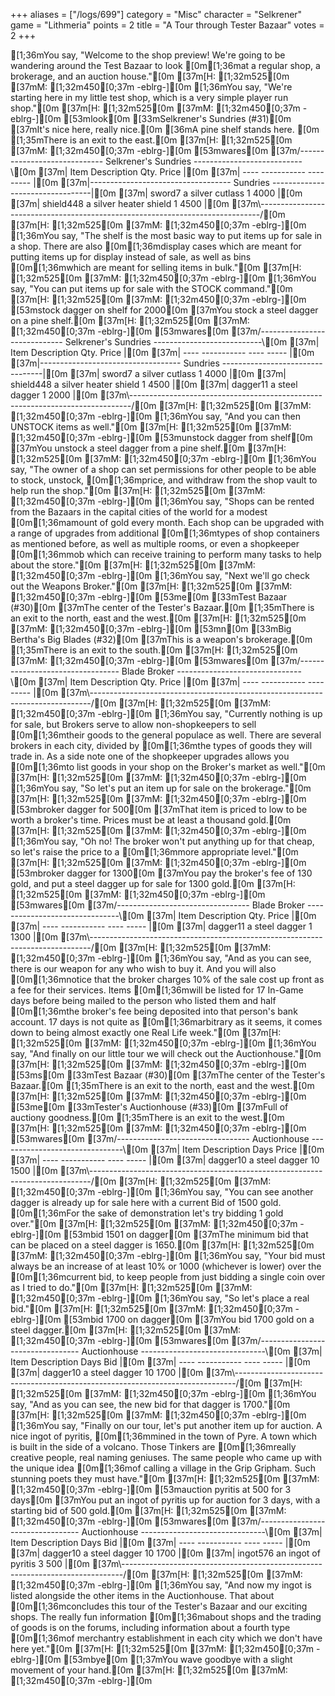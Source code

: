 +++
aliases = ["/logs/699"]
category = "Misc"
character = "Selkrener"
game = "Lithmeria"
points = 2
title = "A Tour through Tester Bazaar"
votes = 2
+++

[1;36mYou say, "Welcome to the shop preview! We're going to be wandering around the Test Bazaar to look [0m[1;36mat a regular shop, a brokerage, and an auction house."[0m
[37m[H: [1;32m525[0m [37mM: [1;32m450[0;37m -eblrg-][0m
[1;36mYou say, "We're starting here in my little test shop, which is a very simple player run shop."[0m
[37m[H: [1;32m525[0m [37mM: [1;32m450[0;37m -eblrg-][0m
[53mlook[0m
[33mSelkrener's Sundries (#31)[0m
[37mIt's nice here, really nice.[0m
[36mA pine shelf stands here. [0m
[1;35mThere is an exit to the east.[0m
[37m[H: [1;32m525[0m [37mM: [1;32m450[0;37m -eblrg-][0m
[53mwares[0m
[37m/----------------------------- Selkrener's Sundries ---------------------------\\[0m
[37m| Item                Description                            Qty.    Price     |[0m
[37m| ----                -----------                            ----    -----     |[0m
[37m|----------------------------------- Sundries ---------------------------------|[0m
[37m| sword7              a silver cutlass                       1       4000      |[0m
[37m| shield448           a silver heater shield                 1       4500      |[0m
[37m\\------------------------------------------------------------------------------/[0m
[37m[H: [1;32m525[0m [37mM: [1;32m450[0;37m -eblrg-][0m
[1;36mYou say, "The shelf is the most basic way to put items up for sale in a shop. There are also [0m[1;36mdisplay cases which are meant for putting items up for display instead of sale, as well as bins [0m[1;36mwhich are meant for selling items in bulk."[0m
[37m[H: [1;32m525[0m [37mM: [1;32m450[0;37m -eblrg-][0m
[1;36mYou say, "You can put items up for sale with the STOCK command."[0m
[37m[H: [1;32m525[0m [37mM: [1;32m450[0;37m -eblrg-][0m
[53mstock dagger on shelf for 2000[0m
[37mYou stock a steel dagger on a pine shelf.[0m
[37m[H: [1;32m525[0m [37mM: [1;32m450[0;37m -eblrg-][0m
[53mwares[0m
[37m/----------------------------- Selkrener's Sundries ---------------------------\\[0m
[37m| Item                Description                            Qty.    Price     |[0m
[37m| ----                -----------                            ----    -----     |[0m
[37m|----------------------------------- Sundries ---------------------------------|[0m
[37m| sword7              a silver cutlass                       1       4000      |[0m
[37m| shield448           a silver heater shield                 1       4500      |[0m
[37m| dagger11            a steel dagger                         1       2000      |[0m
[37m\\------------------------------------------------------------------------------/[0m
[37m[H: [1;32m525[0m [37mM: [1;32m450[0;37m -eblrg-][0m
[1;36mYou say, "And you can then UNSTOCK items as well."[0m
[37m[H: [1;32m525[0m [37mM: [1;32m450[0;37m -eblrg-][0m
[53munstock dagger from shelf[0m
[37mYou unstock a steel dagger from a pine shelf.[0m
[37m[H: [1;32m525[0m [37mM: [1;32m450[0;37m -eblrg-][0m
[1;36mYou say, "The owner of a shop can set permissions for other people to be able to stock, unstock, [0m[1;36mprice, and withdraw from the shop vault to help run the shop."[0m
[37m[H: [1;32m525[0m [37mM: [1;32m450[0;37m -eblrg-][0m
[1;36mYou say, "Shops can be rented from the Bazaars in the capital cities of the world for a modest [0m[1;36mamount of gold every month. Each shop can be upgraded with a range of upgrades from additional [0m[1;36mtypes of shop containers as mentioned before, as well as multiple rooms, or even a shopkeeper [0m[1;36mmob which can receive training to perform many tasks to help about the store."[0m
[37m[H: [1;32m525[0m [37mM: [1;32m450[0;37m -eblrg-][0m
[1;36mYou say, "Next we'll go check out the Weapons Broker."[0m
[37m[H: [1;32m525[0m [37mM: [1;32m450[0;37m -eblrg-][0m
[53me[0m
[33mTest Bazaar (#30)[0m
[37mThe center of the Tester's Bazaar.[0m
[1;35mThere is an exit to the north, east and the west.[0m
[37m[H: [1;32m525[0m [37mM: [1;32m450[0;37m -eblrg-][0m
[53mn[0m
[33mBig Bertha's Big Blades (#32)[0m
[37mThis is a weapon's brokerage.[0m
[1;35mThere is an exit to the south.[0m
[37m[H: [1;32m525[0m [37mM: [1;32m450[0;37m -eblrg-][0m
[53mwares[0m
[37m/--------------------------------- Blade Broker -------------------------------\\[0m
[37m| Item                Description                            Qty.    Price     |[0m
[37m| ----                -----------                            ----    -----     |[0m
[37m\\------------------------------------------------------------------------------/[0m
[37m[H: [1;32m525[0m [37mM: [1;32m450[0;37m -eblrg-][0m
[1;36mYou say, "Currently nothing is up for sale, but Brokers serve to allow non-shopkeepers to sell [0m[1;36mtheir goods to the general populace as well. There are several brokers in each city, divided by [0m[1;36mthe types of goods they will trade in. As a side note one of the shopkeeper upgrades allows you [0m[1;36mto list goods in your shop on the Broker's market as well."[0m
[37m[H: [1;32m525[0m [37mM: [1;32m450[0;37m -eblrg-][0m
[1;36mYou say, "So let's put an item up for sale on the brokerage."[0m
[37m[H: [1;32m525[0m [37mM: [1;32m450[0;37m -eblrg-][0m
[53mbroker dagger for 500[0m
[37mThat item is priced to low to be worth a broker's time. Prices must be at least a thousand gold.[0m
[37m[H: [1;32m525[0m [37mM: [1;32m450[0;37m -eblrg-][0m
[1;36mYou say, "Oh no! The broker won't put anything up for that cheap, so let's raise the price to a [0m[1;36mmore appropriate level."[0m
[37m[H: [1;32m525[0m [37mM: [1;32m450[0;37m -eblrg-][0m
[53mbroker dagger for 1300[0m
[37mYou pay the broker's fee of 130 gold, and put a steel dagger up for sale for 1300 gold.[0m
[37m[H: [1;32m525[0m [37mM: [1;32m450[0;37m -eblrg-][0m
[53mwares[0m
[37m/--------------------------------- Blade Broker -------------------------------\\[0m
[37m| Item                Description                            Qty.    Price     |[0m
[37m| ----                -----------                            ----    -----     |[0m
[37m| dagger11            a steel dagger                         1       1300      |[0m
[37m\\------------------------------------------------------------------------------/[0m
[37m[H: [1;32m525[0m [37mM: [1;32m450[0;37m -eblrg-][0m
[1;36mYou say, "And as you can see, there is our weapon for any who wish to buy it. And you will also [0m[1;36mnotice that the broker charges 10% of the sale cost up front as a fee for their services. Items [0m[1;36mwill be listed for 17 In-Game days before being mailed to the person who listed them and half [0m[1;36mthe broker's fee being deposited into that person's bank account. 17 days is not quite as [0m[1;36marbitrary as it seems, it comes down to being almost exactly one Real Life week."[0m
[37m[H: [1;32m525[0m [37mM: [1;32m450[0;37m -eblrg-][0m
[1;36mYou say, "And finally on our little tour we will check out the Auctionhouse."[0m
[37m[H: [1;32m525[0m [37mM: [1;32m450[0;37m -eblrg-][0m
[53ms[0m
[33mTest Bazaar (#30)[0m
[37mThe center of the Tester's Bazaar.[0m
[1;35mThere is an exit to the north, east and the west.[0m
[37m[H: [1;32m525[0m [37mM: [1;32m450[0;37m -eblrg-][0m
[53me[0m
[33mTester's Auctionhouse (#33)[0m
[37mFull of auctiony goodness.[0m
[1;35mThere is an exit to the west.[0m
[37m[H: [1;32m525[0m [37mM: [1;32m450[0;37m -eblrg-][0m
[53mwares[0m
[37m/--------------------------------- Auctionhouse -------------------------------\\[0m
[37m| Item                Description                            Days    Price     |[0m
[37m| ----                -----------                            ----    -----     |[0m
[37m| dagger10            a steel dagger                         10      1500      |[0m
[37m\\------------------------------------------------------------------------------/[0m
[37m[H: [1;32m525[0m [37mM: [1;32m450[0;37m -eblrg-][0m
[1;36mYou say, "You can see another dagger is already up for sale here with a current Bid of 1500 gold. [0m[1;36mFor the sake of demonstration let's try bidding 1 gold over."[0m
[37m[H: [1;32m525[0m [37mM: [1;32m450[0;37m -eblrg-][0m
[53mbid 1501 on dagger[0m
[37mThe minimum bid that can be placed on a steel dagger is 1650.[0m
[37m[H: [1;32m525[0m [37mM: [1;32m450[0;37m -eblrg-][0m
[1;36mYou say, "Your bid must always be an increase of at least 10% or 1000 (whichever is lower) over the [0m[1;36mcurrent bid, to keep people from just bidding a single coin over as I tried to do."[0m
[37m[H: [1;32m525[0m [37mM: [1;32m450[0;37m -eblrg-][0m
[1;36mYou say, "So let's place a real bid."[0m
[37m[H: [1;32m525[0m [37mM: [1;32m450[0;37m -eblrg-][0m
[53mbid 1700 on dagger[0m
[37mYou bid 1700 gold on a steel dagger.[0m
[37m[H: [1;32m525[0m [37mM: [1;32m450[0;37m -eblrg-][0m
[53mwares[0m
[37m/--------------------------------- Auctionhouse -------------------------------\\[0m
[37m| Item                Description                            Days    Bid       |[0m
[37m| ----                -----------                            ----    -----     |[0m
[37m| dagger10            a steel dagger                         10      1700      |[0m
[37m\\------------------------------------------------------------------------------/[0m
[37m[H: [1;32m525[0m [37mM: [1;32m450[0;37m -eblrg-][0m
[1;36mYou say, "And as you can see, the new bid for that dagger is 1700."[0m
[37m[H: [1;32m525[0m [37mM: [1;32m450[0;37m -eblrg-][0m
[1;36mYou say, "Finally on our tour, let's put another item up for auction. A nice ingot of pyritis, [0m[1;36mmined in the town of Pyre. A town which is built in the side of a volcano. Those Tinkers are [0m[1;36mreally creative people, real naming geniuses. The same people who came up with the unique idea [0m[1;36mof calling a village in the Grip Gripham. Such stunning poets they must have."[0m
[37m[H: [1;32m525[0m [37mM: [1;32m450[0;37m -eblrg-][0m
[53mauction pyritis at 500 for 3 days[0m
[37mYou put an ingot of pyritis up for auction for 3 days, with a starting bid of 500 gold.[0m
[37m[H: [1;32m525[0m [37mM: [1;32m450[0;37m -eblrg-][0m
[53mwares[0m
[37m/--------------------------------- Auctionhouse -------------------------------\\[0m
[37m| Item                Description                            Days    Bid       |[0m
[37m| ----                -----------                            ----    -----     |[0m
[37m| dagger10            a steel dagger                         10      1700      |[0m
[37m| ingot576            an ingot of pyritis                    3       500       |[0m
[37m\\------------------------------------------------------------------------------/[0m
[37m[H: [1;32m525[0m [37mM: [1;32m450[0;37m -eblrg-][0m
[1;36mYou say, "And now my ingot is listed alongside the other items in the Auctionhouse. That about [0m[1;36mconcludes this tour of the Tester's Bazaar and our exciting shops. The really fun information [0m[1;36mabout shops and the trading of goods is on the forums, including information about a fourth type [0m[1;36mof merchantry establishment in each city which we don't have here yet."[0m
[37m[H: [1;32m525[0m [37mM: [1;32m450[0;37m -eblrg-][0m
[53mbye[0m
[1;37mYou wave goodbye with a slight movement of your hand.[0m
[37m[H: [1;32m525[0m [37mM: [1;32m450[0;37m -eblrg-][0m
